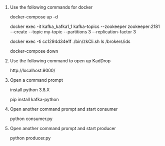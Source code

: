 1. Use the following commands for docker

    docker-compose up -d  

    docker exec -it kafka_kafka1_1 kafka-topics --zookeeper zookeeper:2181 --create --topic my-topic --partitions 3 --replication-factor 3
    
    docker exec -ti cc1294d34e1f  ./bin/zkCli.sh ls /brokers/ids
    
    docker-compose down
    
2. Use the following command to open up KadDrop
    
    http://localhost:9000/
    
3. Open a command prompt
    
    install python 3.8.X
    
    pip install kafka-python
    
4. Open another command prompt and start consumer
    
    python consumer.py
    
5. Open another command prompt and start producer
    
    python  producer.py
   
